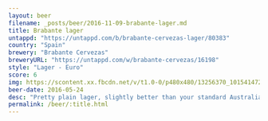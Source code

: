 ```yaml
---
layout: beer
filename: _posts/beer/2016-11-09-brabante-lager.md
title: Brabante lager
untappd: "https://untappd.com/b/brabante-cervezas-lager/80383"
country: "Spain"
brewery: "Brabante Cervezas"
breweryURL: "https://untappd.com/w/brabante-cervezas/16198"
style: "Lager - Euro"
score: 6
img: https://scontent.xx.fbcdn.net/v/t1.0-0/p480x480/13256370_10154147278128745_521618674616706499_n.jpg?oh=537c35d38b8856596dd33873be499441&oe=5947B4F7
beer-date: 2016-05-24
desc: "Pretty plain lager, slightly better than your standard Australian beers"
permalink: /beer/:title.html
---
```

